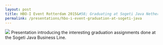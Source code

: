 ```yaml
---
layout: post
title: HBO-I Event Rotterdam 2015&#58; Graduating at Sogeti Java Netherlands
permalink: /presentations/hbo-i-event-graduation-at-sogeti-java
---
```

[<img src="{{ site.url }}/img/presentation.svg">]({{site.url}}/presentations/afstuderen-sogeti-java.pdf)
Presentation introducing the interesting graduation assignments done at the Sogeti Java Business Line.